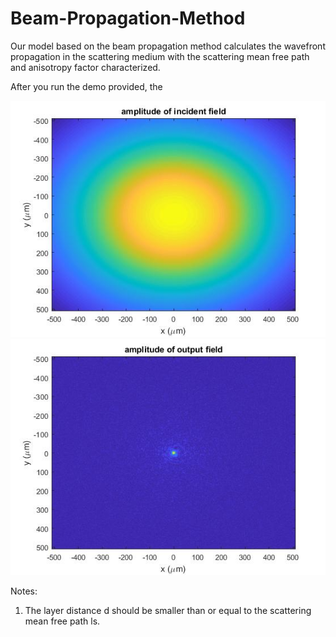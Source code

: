 # Beam-Propagation-Method
Our model based on the beam propagation method calculates the wavefront propagation in the scattering medium with the scattering mean free path and anisotropy factor characterized.

After you run the demo provided, the 

![Figure](InputWavefront.jpg)
![Figure](OutputWavefront.jpg)


Notes:
1. The layer distance d should be smaller than or equal to the scattering mean free path ls.
